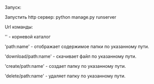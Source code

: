 Запуск:

Запустить http сервер: python manage.py runserver

Url команды:

'' - корневой каталог

'path:name' - отображает содержимое папки по указанному пути.

'download/path:name' - скачивает файл по указанному пути.

'create/path:name' - создает папку по указанному пути.

'delete/path:name' - удаляет папку по указанному пути.

